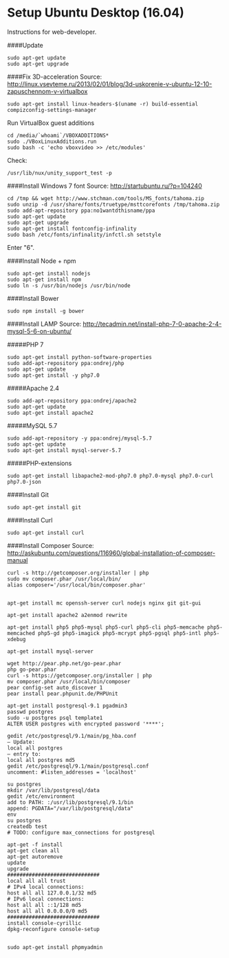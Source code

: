 Setup Ubuntu Desktop (16.04)
============
Instructions for web-developer.

####Update
```
sudo apt-get update
sudo apt-get upgrade
```

####Fix 3D-acceleration
Source: http://linux.vsevteme.ru/2013/02/01/blog/3d-uskorenie-v-ubuntu-12-10-zapuschennom-v-virtualbox
```
sudo apt-get install linux-headers-$(uname -r) build-essential compizconfig-settings-manager
```
Run VirtualBox guest additions
```
cd /media/`whoami`/VBOXADDITIONS*
sudo ./VBoxLinuxAdditions.run
sudo bash -c 'echo vboxvideo >> /etc/modules'
```
Check:
```
/usr/lib/nux/unity_support_test -p
```

####Install Windows 7 font
Source: http://startubuntu.ru/?p=104240
```
cd /tmp && wget http://www.stchman.com/tools/MS_fonts/tahoma.zip
sudo unzip -d /usr/share/fonts/truetype/msttcorefonts /tmp/tahoma.zip
sudo add-apt-repository ppa:no1wantdthisname/ppa
sudo apt-get update
sudo apt-get upgrade
sudo apt-get install fontconfig-infinality
sudo bash /etc/fonts/infinality/infctl.sh setstyle
```
Enter "6".

####Install Node + npm
```
sudo apt-get install nodejs
sudo apt-get install npm
sudo ln -s /usr/bin/nodejs /usr/bin/node
```

####Install Bower
```
sudo npm install -g bower
```

####Install LAMP
Source: http://tecadmin.net/install-php-7-0-apache-2-4-mysql-5-6-on-ubuntu/

#####PHP 7
```
sudo apt-get install python-software-properties
sudo add-apt-repository ppa:ondrej/php
sudo apt-get update
sudo apt-get install -y php7.0
```
#####Apache 2.4
```
sudo add-apt-repository ppa:ondrej/apache2
sudo apt-get update
sudo apt-get install apache2
```
#####MySQL 5.7
```
sudo add-apt-repository -y ppa:ondrej/mysql-5.7
sudo apt-get update
sudo apt-get install mysql-server-5.7
```
#####PHP-extensions
```
sudo apt-get install libapache2-mod-php7.0 php7.0-mysql php7.0-curl php7.0-json
```

####Install Git
```
sudo apt-get install git
```

####Install Curl
```
sudo apt-get install curl
```

####Install Composer
Source: http://askubuntu.com/questions/116960/global-installation-of-composer-manual
```
curl -s http://getcomposer.org/installer | php
sudo mv composer.phar /usr/local/bin/
alias composer='/usr/local/bin/composer.phar'
```







```

apt-get install mc openssh-server curl nodejs nginx git git-gui

apt-get install apache2 a2enmod rewrite

apt-get install php5 php5-mysql php5-curl php5-cli php5-memcache php5-memcached php5-gd php5-imagick php5-mcrypt php5-pgsql php5-intl php5-xdebug

apt-get install mysql-server

wget http://pear.php.net/go-pear.phar
php go-pear.phar
curl -s https://getcomposer.org/installer | php
mv composer.phar /usr/local/bin/composer
pear config-set auto_discover 1
pear install pear.phpunit.de/PHPUnit

apt-get install postgresql-9.1 pgadmin3
passwd postgres
sudo -u postgres psql template1
ALTER USER postgres with encrypted password '****';

gedit /etc/postgresql/9.1/main/pg_hba.conf
— Update:
local all postgres
— entry to:
local all postgres md5
gedit /etc/postgresql/9.1/main/postgresql.conf
uncomment: #listen_addresses = 'localhost'

su postgres
mkdir /var/lib/postgresql/data
gedit /etc/environment
add to PATH: :/usr/lib/postgresql/9.1/bin
append: PGDATA="/var/lib/postgresql/data"
env
su postgres
createdb test
# TODO: configure max_connections for postgresql

apt-get -f install
apt-get clean all
apt-get autoremove
update
upgrade
##############################
local all all trust
# IPv4 local connections:
host all all 127.0.0.1/32 md5
# IPv6 local connections:
host all all ::1/128 md5
host all all 0.0.0.0/0 md5
##############################
install console-cyrillic
dpkg-reconfigure console-setup


sudo apt-get install phpmyadmin
```
